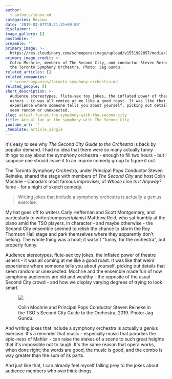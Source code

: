 ```yaml
---
author:
  - authors/jenna.md
categories: Review
date: '2019-03-07T18:21:31+00:00'
disclaimer: ''
image_gallery: []
postamble: ''
preamble: ''
primary_image: >-
  https://res.cloudinary.com/schmopera/image/upload/v1551982857/media/2019/03/sqColinMochrieTheSecondCityStevenReinekeJagGundu.jpg
primary_image_credit: >-
  Colin Mochrie, members of The Second City, and conductor Steven Reineke with
  the Toronto Symphony Orchestra. Photo: Jag Gundu.
related_articles: []
related_companies:
  - scene/companies/toronto-symphony-orchestra.md
related_people: []
short_description: >-
  Audience stereotypes, flute-sex toy jokes, the inflated power of theatre
  ushers - it was all coming at me like a good roast. It was like that weird
  experience where someone tells you about yourself, picking out details that
  seem random or unexpected.
slug: actual-fun-at-the-symphony-with-the-second-city
title: Actual fun at the symphony with The Second City
youtube_url: ''
_template: article_single
---
```


It's easy to see why _The Second City Guide to the Orchestra_ is back by popular demand. I had no idea that there were so many actually funny things to say about the symphony orchestra - enough to fill two hours - but I suppose one should leave it to an improv comedy group to figure it out.

The Toronto Symphony Orchestra, under Principal Pops Conductor Steven Reineke, shared the stage with members of _The Second City_ and host Colin Mochrie - Canada's most famous improviser, of _Whose Line Is It Anyway?_ fame - for a night of sketch comedy.

>Writing jokes that include a symphony orchestra is actually a genius exercise.

My hat goes off to writers Carly Heffernan and Scott Montgomery, and particularly to writer/composer/pianist Matthew Reid, who sat humbly at the piano amid the TSO players. In character - and maybe otherwise - the Second City ensemble seemed to relish the chance to storm the Roy Thomson Hall stage and park themselves where they apparently don't belong. The whole thing was a hoot; it wasn't "funny, for the orchestra", but properly funny.

Audience stereotypes, flute-sex toy jokes, the inflated power of theatre ushers - it was all coming at me like a good roast. It was like that weird experience where someone tells you about yourself, picking out details that seem random or unexpected. Mochrie and the ensemble made fun of how symphony audiences are old and wealthy - the opposite of the usual Second City crowd - and how we display varying degrees of trying to look smart.

<figure data-type="image">

![](https://res.cloudinary.com/schmopera/image/upload/v1551985806/media/2019/03/ColinMochrieStevenReineke2JagGundu.jpg)

<figcaption>Colin Mochrie and Principal Pops Conductor Steven Reineke in the TSO's Second City Guide to the Orchestra, 2019. Photo: Jag Gundu.</figcaption>  
</figure>

And writing jokes that include a symphony orchestra is actually a genius exercise. It's a reminder that music - especially music that parodies the epic-ness of Mahler - can raise the stakes of a scene to such great heights that it's impossible not to laugh. It's the same reason that opera works, when done right; the words are good, the music is good, and the combo is way greater than the sum of its parts.

And just like that, I can already feel myself falling prey to the jokes about audience members who overthink things.

